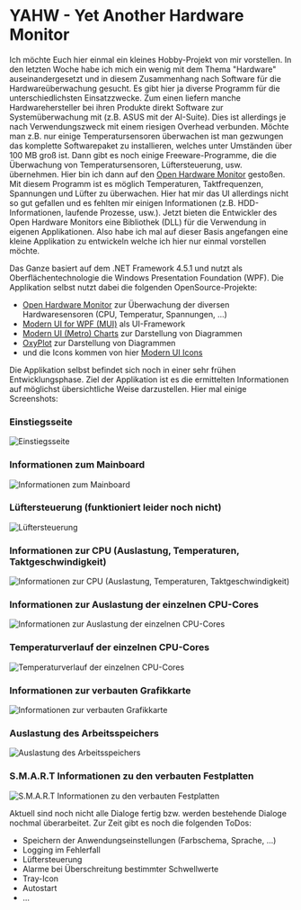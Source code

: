 # YAHW - Yet Another Hardware Monitor

Ich möchte Euch hier einmal ein kleines Hobby-Projekt von mir vorstellen. In den letzten Woche habe ich mich ein wenig mit dem Thema "Hardware" auseinandergesetzt und in diesem Zusammenhang nach Software für die Hardwareüberwachung gesucht. Es gibt hier ja diverse Programm für die unterschiedlichsten Einsatzzwecke. Zum einen liefern manche Hardwarehersteller bei ihren Produkte direkt Software zur Systemüberwachung mit (z.B. ASUS mit der AI-Suite). Dies ist allerdings je nach Verwendungszweck mit einem riesigen Overhead verbunden. Möchte man z.B. nur einige Temperatursensoren überwachen ist man gezwungen das komplette Softwarepaket zu installieren, welches unter Umständen über 100 MB groß ist. Dann gibt es noch einige Freeware-Programme, die die Überwachung von Temperatursensoren, Lüftersteuerung, usw. übernehmen. Hier bin ich dann auf den <a href="http://openhardwaremonitor.org/" target="_blank">Open Hardware Monitor</a> gestoßen. Mit diesem Programm ist es möglich Temperaturen, Taktfrequenzen, Spannungen und Lüfter zu überwachen. Hier hat mir das UI allerdings nicht so gut gefallen und es fehlten mir einigen Informationen (z.B. HDD-Informationen, laufende Prozesse, usw.). Jetzt bieten die Entwickler des Open Hardware Monitors eine Bibliothek (DLL) für die Verwendung in eigenen Applikationen. Also habe ich mal auf dieser Basis angefangen eine kleine Applikation zu entwickeln welche ich hier nur einmal vorstellen möchte.

Das Ganze basiert auf dem .NET Framework 4.5.1 und nutzt als Oberflächentechnologie die Windows Presentation Foundation (WPF). Die Applikation selbst nutzt dabei die folgenden OpenSource-Projekte:
* <a href="http://openhardwaremonitor.org/" target="_blank">Open Hardware Monitor</a> zur Überwachung der diversen Hardwaresensoren (CPU, Temperatur, Spannungen, ...)
* <a href="https://github.com/firstfloorsoftware/mui" target="_blank">Modern UI for WPF (MUI)</a> als UI-Framework<li><a href="https://modernuicharts.codeplex.com/" target="_blank">Modern UI (Metro) Charts</a> zur Darstellung von Diagrammen
* <a href="http://oxyplot.org/" target="_blank">OxyPlot</a> zur Darstellung von Diagrammen
* und die Icons kommen von hier <a href="http://modernuiicons.com/" target="_blank">Modern UI Icons</a>

Die Applikation selbst befindet sich noch in einer sehr frühen Entwicklungsphase. Ziel der Applikation ist es die ermittelten Informationen auf möglichst übersichtliche Weise darzustellen. Hier mal einige Screenshots:

### Einstiegsseite

![Einstiegsseite](http://csharp-blog.de/wp-content/uploads/2015/07/YAHW_011.png)

### Informationen zum Mainboard

![Informationen zum Mainboard](http://csharp-blog.de/wp-content/uploads/2015/07/YAHW_021.png)

### Lüftersteuerung (funktioniert leider noch nicht)

![Lüftersteuerung](http://csharp-blog.de/wp-content/uploads/2015/07/YAHW_031.png)

### Informationen zur CPU (Auslastung, Temperaturen, Taktgeschwindigkeit)

![Informationen zur CPU (Auslastung, Temperaturen, Taktgeschwindigkeit)](http://csharp-blog.de/wp-content/uploads/2015/07/YAHW_041.png)

### Informationen zur Auslastung der einzelnen CPU-Cores

![Informationen zur Auslastung der einzelnen CPU-Cores](http://csharp-blog.de/wp-content/uploads/2015/07/YAHW_051.png)

### Temperaturverlauf der einzelnen CPU-Cores

![Temperaturverlauf der einzelnen CPU-Cores](http://csharp-blog.de/wp-content/uploads/2015/07/YAHW_061.png)

### Informationen zur verbauten Grafikkarte

![Informationen zur verbauten Grafikkarte](http://csharp-blog.de/wp-content/uploads/2015/07/YAHW_071.png)

### Auslastung des Arbeitsspeichers

![Auslastung des Arbeitsspeichers](http://csharp-blog.de/wp-content/uploads/2015/07/YAHW_081.png)

### S.M.A.R.T Informationen zu den verbauten Festplatten

![S.M.A.R.T Informationen zu den verbauten Festplatten](http://csharp-blog.de/wp-content/uploads/2015/07/YAHW_091.png)

Aktuell sind noch nicht alle Dialoge fertig bzw. werden bestehende Dialoge nochmal überarbeitet. Zur Zeit gibt es noch die folgenden ToDos:

* Speichern der Anwendungseinstellungen (Farbschema, Sprache, ...)
* Logging im Fehlerfall
* Lüftersteuerung
* Alarme bei Überschreitung bestimmter Schwellwerte
* Tray-Icon
* Autostart
* ...
